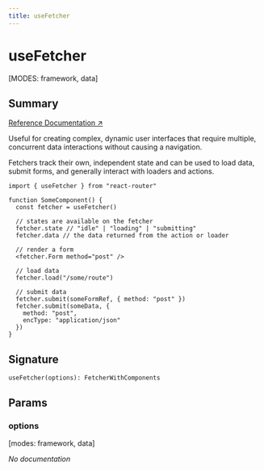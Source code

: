 ```yaml
---
title: useFetcher
---
```


# useFetcher

[MODES: framework, data]

## Summary

[Reference Documentation ↗](https://api.reactrouter.com/v7/functions/react_router.useFetcher.html)

Useful for creating complex, dynamic user interfaces that require multiple, concurrent data interactions without causing a navigation.

Fetchers track their own, independent state and can be used to load data, submit forms, and generally interact with loaders and actions.

```tsx
import { useFetcher } from "react-router"

function SomeComponent() {
  const fetcher = useFetcher()

  // states are available on the fetcher
  fetcher.state // "idle" | "loading" | "submitting"
  fetcher.data // the data returned from the action or loader

  // render a form
  <fetcher.Form method="post" />

  // load data
  fetcher.load("/some/route")

  // submit data
  fetcher.submit(someFormRef, { method: "post" })
  fetcher.submit(someData, {
    method: "post",
    encType: "application/json"
  })
}
```

## Signature

```tsx
useFetcher(options): FetcherWithComponents
```

## Params

### options

[modes: framework, data]

_No documentation_
